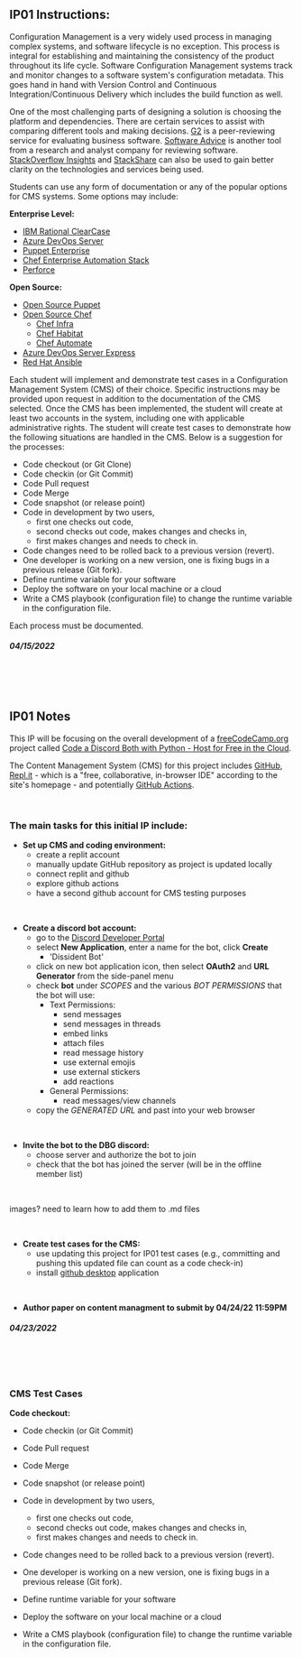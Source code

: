 
## IP01 Instructions:
Configuration Management is a very widely used process in managing complex systems, and software lifecycle is no exception. This process is integral for establishing and maintaining the consistency of the product throughout its life cycle. Software Configuration Management systems track and monitor changes to a software system's configuration metadata. This goes hand in hand with Version Control and Continuous Integration/Continuous Delivery which includes the build function as well. 

One of the most challenging parts of designing a solution is choosing the platform and dependencies. There are certain services to assist with comparing different tools and making decisions. [G2](https://www.g2.com/) is a peer-reviewing service for evaluating business software. [Software Advice](https://www.softwareadvice.com/) is another tool from a research and analyst company for reviewing software. [StackOverflow Insights](https://insights.stackoverflow.com/survey) and [StackShare](https://stackshare.io/) can also be used to gain better clarity on the technologies and services being used. 

Students can use any form of documentation or any of the popular options for CMS systems. Some options may include: 

**Enterprise Level:**  
- [IBM Rational ClearCase](https://www.ibm.com/products/rational-clearcase)   
- [Azure DevOps Server](https://azure.microsoft.com/en-us/services/devops/server/)  
- [Puppet Enterprise](https://puppet.com/products/puppet-enterprise/)   
- [Chef Enterprise Automation Stack](https://www.chef.io/products/enterprise-automation-stack)  
- [Perforce](https://www.perforce.com/)   

**Open Source:**  
- [Open Source Puppet](https://puppet.com/docs/puppet/7/puppet_index.html)   
- [Open Source Chef](https://www.chef.io/)  
    - [Chef Infra](https://www.chef.io/products/chef-infra)     
    - [Chef Habitat](https://www.chef.io/products/chef-habitat)   
    - [Chef Automate](https://www.chef.io/products/chef-automate)   
- [Azure DevOps Server Express](https://go.microsoft.com/fwlink/?LinkId=2041269&clcid=0x409)   
- [Red Hat Ansible](https://github.com/ansible/ansible)   

Each student will implement and demonstrate test cases in a Configuration Management System (CMS) of their choice. Specific instructions may be provided upon request in addition to the documentation of the CMS selected. Once the CMS has been implemented, the student will create at least two accounts in the system, including one with applicable administrative rights. The student will create test cases to demonstrate how the following situations are handled in the CMS. Below is a suggestion for the processes: 

- Code checkout (or Git Clone) 
- Code checkin (or Git Commit) 
- Code Pull request 
- Code Merge 
- Code snapshot (or release point) 
- Code in development by two users, 
    - first one checks out code, 
    - second checks out code, makes changes and checks in, 
    - first makes changes and needs to check in. 
- Code changes need to be rolled back to a previous version (revert). 
- One developer is working on a new version, one is fixing bugs in a previous release (Git fork). 
- Define runtime variable for your software 
- Deploy the software on your local machine or a cloud  
- Write a CMS playbook (configuration file) to change the runtime variable in the configuration file.  

Each process must be documented. 
##### 04/15/2022

<br>
<br>  
<br>

## IP01 Notes
This IP will be focusing on the overall development of a [freeCodeCamp.org](https://www.freecodecamp.org/) project called [Code a Discord Both with Python - Host for Free in the Cloud](https://www.youtube.com/watch?v=SPTfmiYiuok). 

The Content Management System (CMS) for this project includes [GitHub](https://github.com/Hipples/CS504-Project-Samantha-Hipple), [Repl.it](https://replit.com/) - which is a "free, collaborative, in-browser IDE" according to the site's homepage - and potentially [GitHub Actions](https://github.com/features/actions). 

<br>

### The main tasks for this initial IP include: 
+ **Set up CMS and coding environment:**
    + create a replit account
    + manually update GitHub repository as project is updated locally
    + connect replit and github
    + explore github actions
    + have a second github account for CMS testing purposes

<br>

+ **Create a discord bot account:**
    + go to the [Discord Developer Portal](https://discord.com/developers/applications)
    + select **New Application**, enter a name for the bot, click **Create**
        + 'Dissident Bot'
    + click on new bot application icon, then select **OAuth2** and **URL Generator** from the side-panel menu
    + check **bot** under *SCOPES* and the various *BOT PERMISSIONS* that the bot will use:
        + Text Permissions:
            + send messages
            + send messages in threads
            + embed links
            + attach files
            + read message history
            + use external emojis
            + use external stickers
            + add reactions
        + General Permissions:
            + read messages/view channels
    + copy the *GENERATED URL* and past into your web browser  

<br>  

+ **Invite the bot to the DBG discord:**
    + choose server and authorize the bot to join
    + check that the bot has joined the server (will be in the offline member list)

<br>

images? need to learn how to add them to .md files

<br>

+ **Create test cases for the CMS:**
    + use updating this project for IP01 test cases (e.g., committing and pushing this updated file can count as a code check-in)
    + install [github desktop](https://desktop.github.com/) application

<br>

+ **Author paper on content managment to submit by 04/24/22 11:59PM**
##### 04/23/2022

<br>
<br>
<br>

### CMS Test Cases

**Code checkout:** 
- Code checkin (or Git Commit) 
- Code Pull request 
- Code Merge 
- Code snapshot (or release point) 
- Code in development by two users, 
    - first one checks out code, 
    - second checks out code, makes changes and checks in, 
    - first makes changes and needs to check in. 
- Code changes need to be rolled back to a previous version (revert). 

- One developer is working on a new version, one is fixing bugs in a previous release (Git fork). 
- Define runtime variable for your software 
- Deploy the software on your local machine or a cloud  
- Write a CMS playbook (configuration file) to change the runtime variable in the configuration file.